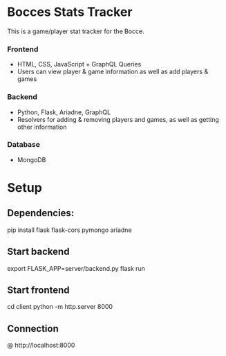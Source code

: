 # Bocces Stats Tracker
This is a game/player stat tracker for the Bocce.
### Frontend
- HTML, CSS, JavaScript + GraphQL Queries
- Users can view player & game information as well as add players & games
### Backend
- Python, Flask, Ariadne, GraphQL
- Resolvers for adding & removing players and games, as well as getting other information
### Database
- MongoDB

# Setup

## Dependencies:
pip install flask flask-cors pymongo ariadne

## Start backend
export FLASK_APP=server/backend.py
flask run

## Start frontend
cd client
python -m http.server 8000


## Connection 
@ http://localhost:8000

